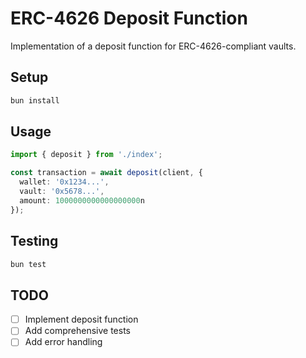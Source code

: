 # ERC-4626 Deposit Function

Implementation of a deposit function for ERC-4626-compliant vaults.

## Setup

```bash
bun install
```

## Usage

```typescript
import { deposit } from './index';

const transaction = await deposit(client, {
  wallet: '0x1234...',
  vault: '0x5678...',
  amount: 1000000000000000000n
});
```

## Testing

```bash
bun test
```

## TODO

- [ ] Implement deposit function
- [ ] Add comprehensive tests
- [ ] Add error handling

